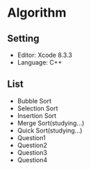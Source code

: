 # Algorithm
## Setting

* Editor: Xcode 8.3.3
* Language: C++

## List

* Bubble Sort
* Selection Sort
* Insertion Sort
* Merge Sort(studying...)
* Quick Sort(studying...)
* Question1
* Question2
* Question3
* Question4
